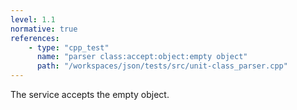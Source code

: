 ```yaml
---
level: 1.1
normative: true
references:
    - type: "cpp_test"
      name: "parser class:accept:object:empty object"
      path: "/workspaces/json/tests/src/unit-class_parser.cpp"
---
```


The service accepts the empty object.